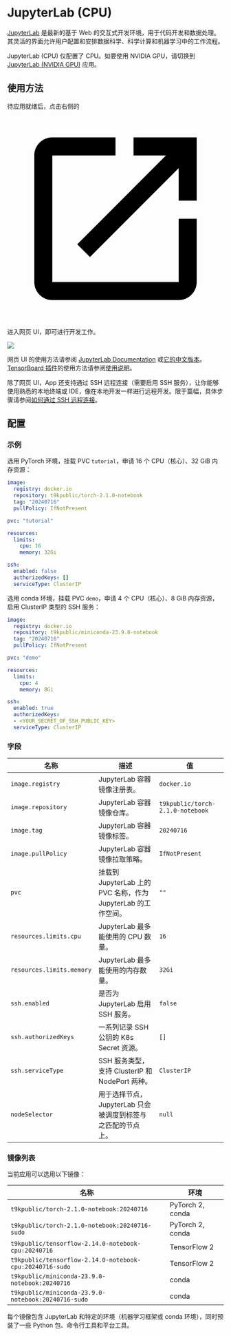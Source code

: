 # JupyterLab (CPU)

[JupyterLab](https://github.com/jupyterlab/jupyterlab) 是最新的基于 Web 的交互式开发环境，用于代码开发和数据处理。其灵活的界面允许用户配置和安排数据科学、科学计算和机器学习中的工作流程。

JupyterLab (CPU) 仅配置了 CPU。如要使用 NVIDIA GPU，请切换到 [JupyterLab (NVIDIA GPU)]() 应用。

## 使用方法

待应用就绪后，点击右侧的 <svg class="MuiSvgIcon-root MuiSvgIcon-colorPrimary MuiSvgIcon-fontSizeMedium css-jxtyyz" focusable="false" aria-hidden="true" viewBox="0 0 24 24" data-testid="OpenInNewIcon"><path d="M19 19H5V5h7V3H5c-1.11 0-2 .9-2 2v14c0 1.1.89 2 2 2h14c1.1 0 2-.9 2-2v-7h-2zM14 3v2h3.59l-9.83 9.83 1.41 1.41L19 6.41V10h2V3z"></path></svg> 进入网页 UI，即可进行开发工作。

![](https://s2.loli.net/2024/08/20/tZiw9cyL6a4Vbkz.png)

网页 UI 的使用方法请参阅 [JupyterLab Documentation](https://jupyterlab.readthedocs.io/en/latest/) 或[它的中文版本](https://jupyterlab.pythonlang.cn/en/latest/)。[TensorBoard 插件](https://github.com/HFAiLab/jupyterlab_tensorboard_pro)的使用方法请参阅[使用说明](https://github.com/HFAiLab/jupyterlab_tensorboard_pro/blob/v4.x/README.zh-cn.md#%E4%BD%BF%E7%94%A8%E8%AF%B4%E6%98%8E)。

除了网页 UI，App 还支持通过 SSH 远程连接（需要启用 SSH 服务），让你能够使用熟悉的本地终端或 IDE，像在本地开发一样进行远程开发。限于篇幅，具体步骤请参阅[如何通过 SSH 远程连接](https://t9k.github.io/ucman/latest/reference/faq/faq-in-jupyterlab-usage.html#%E5%A6%82%E4%BD%95%E9%80%9A%E8%BF%87-ssh-%E8%BF%9C%E7%A8%8B%E8%BF%9E%E6%8E%A5)。

## 配置

### 示例

选用 PyTorch 环境，挂载 PVC `tutorial`，申请 16 个 CPU（核心）、32 GiB 内存资源：

```yaml
image:
  registry: docker.io
  repository: t9kpublic/torch-2.1.0-notebook
  tag: "20240716"
  pullPolicy: IfNotPresent

pvc: "tutorial"

resources:
  limits:
    cpu: 16
    memory: 32Gi

ssh:
  enabled: false
  authorizedKeys: []
  serviceType: ClusterIP
```

选用 conda 环境，挂载 PVC `demo`，申请 4 个 CPU（核心）、8 GiB 内存资源，启用 ClusterIP 类型的 SSH 服务：

```yaml
image:
  registry: docker.io
  repository: t9kpublic/miniconda-23.9.0-notebook
  tag: "20240716"
  pullPolicy: IfNotPresent

pvc: "demo"

resources:
  limits:
    cpu: 4
    memory: 8Gi

ssh:
  enabled: true
  authorizedKeys:
  - <YOUR_SECRET_OF_SSH_PUBLIC_KEY>
  serviceType: ClusterIP
```

### 字段

| 名称                      | 描述                                                          | 值                               |
| ------------------------- | ------------------------------------------------------------- | -------------------------------- |
| `image.registry`          | JupyterLab 容器镜像注册表。                                   | `docker.io`                      |
| `image.repository`        | JupyterLab 容器镜像仓库。                                     | `t9kpublic/torch-2.1.0-notebook` |
| `image.tag`               | JupyterLab 容器镜像标签。                                     | `20240716`                       |
| `image.pullPolicy`        | JupyterLab 容器镜像拉取策略。                                 | `IfNotPresent`                   |
| `pvc`                     | 挂载到 JupyterLab 上的 PVC 名称，作为 JupyterLab 的工作空间。 | `""`                             |
| `resources.limits.cpu`    | JupyterLab 最多能使用的 CPU 数量。                            | `16`                             |
| `resources.limits.memory` | JupyterLab 最多能使用的内存数量。                             | `32Gi`                           |
| `ssh.enabled`             | 是否为 JupyterLab 启用 SSH 服务。                             | `false`                          |
| `ssh.authorizedKeys`      | 一系列记录 SSH 公钥的 K8s Secret 资源。                       | `[]`                             |
| `ssh.serviceType`         | SSH 服务类型，支持 ClusterIP 和 NodePort 两种。               | `ClusterIP`                      |
| `nodeSelector`            | 用于选择节点，JupyterLab 只会被调度到标签与之匹配的节点上。   | `null`                           |

### 镜像列表

当前应用可以选用以下镜像：

| 名称                                                     | 环境             |
| -------------------------------------------------------- | ---------------- |
| `t9kpublic/torch-2.1.0-notebook:20240716`                | PyTorch 2, conda |
| `t9kpublic/torch-2.1.0-notebook:20240716-sudo`           | PyTorch 2, conda |
| `t9kpublic/tensorflow-2.14.0-notebook-cpu:20240716`      | TensorFlow 2     |
| `t9kpublic/tensorflow-2.14.0-notebook-cpu:20240716-sudo` | TensorFlow 2     |
| `t9kpublic/miniconda-23.9.0-notebook:20240716`           | conda            |
| `t9kpublic/miniconda-23.9.0-notebook:20240716-sudo`      | conda            |

每个镜像包含 JupyterLab 和特定的环境（机器学习框架或 conda 环境），同时预装了一些 Python 包、命令行工具和平台工具。
